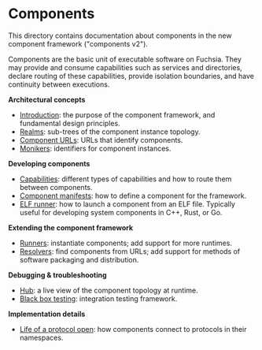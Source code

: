 # Components

This directory contains documentation about components in the new component
framework ("components v2").

Components are the basic unit of executable software on Fuchsia. They may
provide and consume capabilities such as services and directories, declare
routing of these capabilities, provide isolation boundaries, and have continuity
between executions.

**Architectural concepts**

- [Introduction](introduction.md): the purpose of the component framework, and
  fundamental design principles.
- [Realms](realms.md): sub-trees of the component instance topology.
- [Component URLs](component_urls.md): URLs that identify components.
- [Monikers](monikers.md): identifiers for component instances.

**Developing components**

- [Capabilities](capabilities/README.md): different types of capabilities and
  how to route them between components.
- [Component manifests](component_manifests.md): how to define a component for
  the framework.
- [ELF runner](elf_runner.md): how to launch a component from an ELF file.
  Typically useful for developing system components in C++, Rust, or Go.

**Extending the component framework**

- [Runners](runners.md): instantiate components; add support for more
  runtimes.
- [Resolvers](resolvers.md): find components from URLs; add support for
  methods of software packaging and distribution.

**Debugging & troubleshooting**

- [Hub](hub.md): a live view of the component topology at runtime.
- [Black box testing](black_box_testing.md): integration testing framework.

**Implementation details**

- [Life of a protocol open](life_of_a_protocol_open.md): how components connect
  to protocols in their namespaces.
